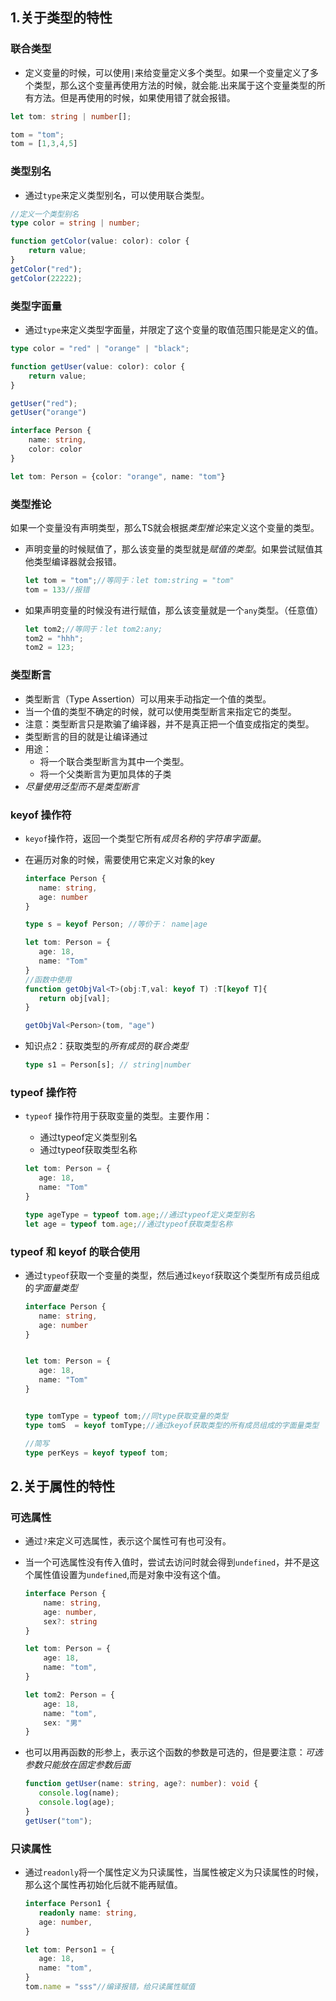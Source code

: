 



## 1.关于类型的特性

### 联合类型

- 定义变量的时候，可以使用`|`来给变量定义多个类型。如果一个变量定义了多个类型，那么这个变量再使用方法的时候，就会能.出来属于这个变量类型的所有方法。但是再使用的时候，如果使用错了就会报错。

```ts
let tom: string | number[];

tom = "tom";
tom = [1,3,4,5]
```

### 类型别名

- 通过`type`来定义类型别名，可以使用联合类型。

```ts
//定义一个类型别名
type color = string | number;

function getColor(value: color): color {
    return value;
}
getColor("red");
getColor(22222);
```

### 类型字面量

- 通过`type`来定义类型字面量，并限定了这个变量的取值范围只能是定义的值。

```ts
type color = "red" | "orange" | "black";

function getUser(value: color): color {
    return value;
}

getUser("red");
getUser("orange")

interface Person {
    name: string,
    color: color
}

let tom: Person = {color: "orange", name: "tom"}

```

### 类型推论

如果一个变量没有声明类型，那么TS就会根据*类型推论*来定义这个变量的类型。

- 声明变量的时候赋值了，那么该变量的类型就是*赋值的类型*。如果尝试赋值其他类型编译器就会报错。

  ```ts
  let tom = "tom";//等同于：let tom:string = "tom"
  tom = 133//报错
  ```

- 如果声明变量的时候没有进行赋值，那么该变量就是一个`any`类型。（任意值）

  ```ts
  let tom2;//等同于：let tom2:any;
  tom2 = "hhh";
  tom2 = 123;
  ```

### 类型断言

- 类型断言（Type Assertion）可以用来手动指定一个值的类型。
- 当一个值的类型不确定的时候，就可以使用类型断言来指定它的类型。
- 注意：类型断言只是欺骗了编译器，并不是真正把一个值变成指定的类型。
- 类型断言的目的就是让编译通过
- 用途：
  - 将一个联合类型断言为其中一个类型。
  - 将一个父类断言为更加具体的子类
- *尽量使用泛型而不是类型断言*

### keyof 操作符

- `keyof`操作符，返回一个类型它所有*成员名称*的*字符串字面量*。

- 在遍历对象的时候，需要使用它来定义对象的key

  ```ts
  interface Person {
     name: string,
     age: number
  }
  
  type s = keyof Person; //等价于： name|age
  
  let tom: Person = {
     age: 18,
     name: "Tom"
  }
  //函数中使用
  function getObjVal<T>(obj:T,val: keyof T) :T[keyof T]{
     return obj[val];
  }
  
  getObjVal<Person>(tom, "age")
  ```

- 知识点2：获取类型的*所有成员*的*联合类型*

  ```ts
  type s1 = Person[s]; // string|number
  ```

### typeof 操作符

- `typeof` 操作符用于获取变量的类型。主要作用：

  - 通过typeof定义类型别名 
  - 通过typeof获取类型名称

  ```ts
  let tom: Person = {
     age: 18,
     name: "Tom"
  }
  
  type ageType = typeof tom.age;//通过typeof定义类型别名
  let age = typeof tom.age;//通过typeof获取类型名称
  ```

### typeof 和 keyof 的联合使用

- 通过`typeof`获取一个变量的类型，然后通过`keyof`获取这个类型所有成员组成的*字面量类型*

  ```ts
  interface Person {
     name: string,
     age: number
  }
  
  
  let tom: Person = {
     age: 18,
     name: "Tom"
  }
  
  
  type tomType = typeof tom;//同type获取变量的类型
  type tomS  = keyof tomType;//通过keyof获取类型的所有成员组成的字面量类型
  
  //简写
  type perKeys = keyof typeof tom;
  ```



## 2.关于属性的特性

### 可选属性

- 通过`?`来定义可选属性，表示这个属性可有也可没有。

- 当一个可选属性没有传入值时，尝试去访问时就会得到`undefined`，并不是这个属性值设置为`undefined`,而是对象中没有这个值。

  ```ts
  interface Person {
      name: string,
      age: number,
      sex?: string
  }
  
  let tom: Person = {
      age: 18,
      name: "tom",
  }
  
  let tom2: Person = {
      age: 18,
      name: "tom",
      sex: "男"
  }
  ```

- 也可以用再函数的形参上，表示这个函数的参数是可选的，但是要注意：*可选参数只能放在固定参数后面*

  ```ts
  function getUser(name: string, age?: number): void {
     console.log(name);
     console.log(age);
  }
  getUser("tom");
  ```

### 只读属性

- 通过`readonly`将一个属性定义为只读属性，当属性被定义为只读属性的时候，那么这个属性再初始化后就不能再赋值。

  ```ts
  interface Person1 {
     readonly name: string,
     age: number,
  }
  
  let tom: Person1 = {
     age: 18,
     name: "tom",
  }
  tom.name = "sss"//编译报错，给只读属性赋值
  ```
